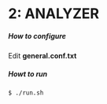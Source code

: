 # 2: ANALYZER

##### How to configure

Edit **general.conf.txt**

##### Howt to run

```shell
$ ./run.sh
```